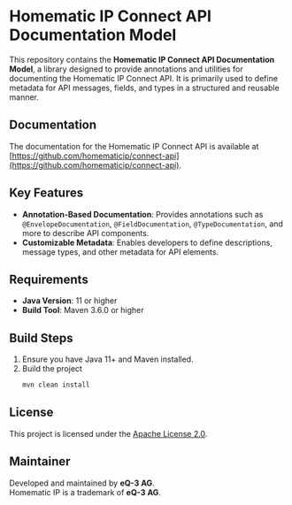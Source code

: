 # Homematic IP Connect API Documentation Model

This repository contains the **Homematic IP Connect API Documentation Model**, a library designed to provide annotations and utilities for documenting the Homematic IP Connect API. It is primarily used to define metadata for API messages, fields, and types in a structured and reusable manner.

## Documentation

The documentation for the Homematic IP Connect API is available at [https://github.com/homematicip/connect-api](https://github.com/homematicip/connect-api).

## Key Features

- **Annotation-Based Documentation**: Provides annotations such as `@EnvelopeDocumentation`, `@FieldDocumentation`, `@TypeDocumentation`, and more to describe API components.
- **Customizable Metadata**: Enables developers to define descriptions, message types, and other metadata for API elements.


## Requirements

- **Java Version**: 11 or higher
- **Build Tool**: Maven 3.6.0 or higher

## Build Steps

1. Ensure you have Java 11+ and Maven installed.
2. Build the project
    ```bash
    mvn clean install
    ```

## License
This project is licensed under the [Apache License 2.0](http://www.apache.org/licenses/LICENSE-2.0.txt).

## Maintainer
Developed and maintained by **eQ-3 AG**.\
Homematic IP is a trademark of **eQ-3 AG**.